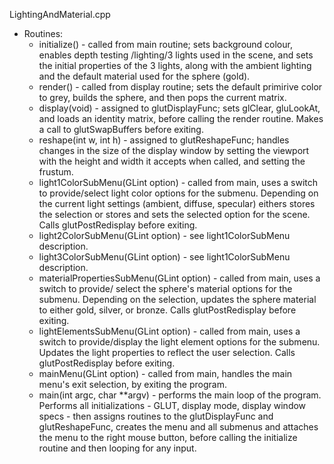 LightingAndMaterial.cpp

- Routines:
	- initialize() - called from main routine; sets background colour, enables depth testing
				   /lighting/3 lights used in the scene, and sets the initial properties of
				   the 3 lights, along with the ambient lighting and the default material
				   used for the sphere (gold).
	- render() - called from display routine; sets the default primirive color to grey, 
				   builds the sphere, and then pops the current matrix.
	- display(void) - assigned to glutDisplayFunc; sets glClear, gluLookAt, and
				   loads an identity matrix, before calling the render routine.  Makes a 
				   call to glutSwapBuffers before exiting.
	- reshape(int w, int h) - assigned to glutReshapeFunc; handles changes in the
				   size of the display window by setting the viewport with the
				   height and width it accepts when called, and setting the frustum.
	- light1ColorSubMenu(GLint option) - called from main, uses a switch to provide/select
				   light color options for the submenu.  Depending on the current light
				   settings (ambient, diffuse, specular) eithers stores the selection or
				   stores and sets the selected option for the scene.  Calls glutPostRedisplay
				   before exiting.
	- light2ColorSubMenu(GLint option) - see light1ColorSubMenu description.
	- light3ColorSubMenu(GLint option) - see light1ColorSubMenu description.
	- materialPropertiesSubMenu(GLint option) - called from main, uses a switch to provide/
				   select the sphere's material options for the submenu.  Depending on
				   the selection, updates the sphere material to either gold, silver, or
				   bronze.  Calls glutPostRedisplay before exiting.
	- lightElementsSubMenu(GLint option) - called from main, uses a switch to provide/display
				   the light element options for the submenu.  Updates the light properties
				   to reflect the user selection.  Calls glutPostRedisplay before exiting.
	- mainMenu(GLint option) - called from main, handles the main menu's exit selection, by
				   exiting the program.
	- main(int argc, char **argv) - performs the main loop of the program.  Performs
				   all initializations - GLUT, display mode, display window specs -
				   then assigns routines to the glutDisplayFunc and glutReshapeFunc,
				   creates the menu and all submenus and attaches the menu to the 
				   right mouse button, before calling the initialize routine and then 
				   looping for any input.
